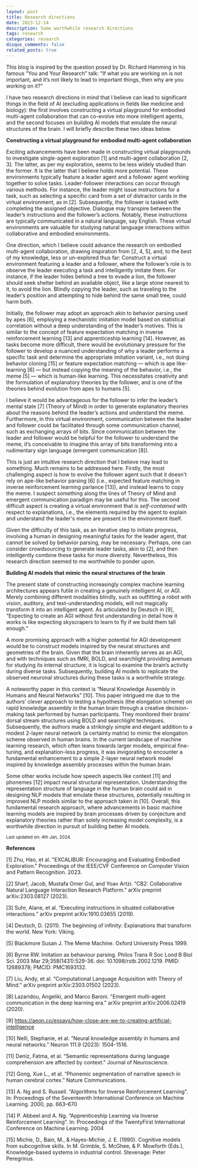 ```yaml
---
layout: post
title: Research directions
date: 2023-12-14
description: Some worthwhile research directions
tags: research
categories: research 
disqus_comments: false
related_posts: true
---
```


This blog is inspired by the question posed by Dr. Richard Hamming in his famous “You and Your Research” talk: “If what you are working on is not important, and it’s not likely to lead to important things, then why are you working on it?”

I have two research directions in mind that I believe can lead to significant things in the field of AI (excluding applications in fields like medicine and biology): the first involves constructing a virtual playground for embodied multi-agent collaboration that can co-evolve into more intelligent agents, and the second focuses on building AI models that emulate the neural structures of the brain. I will briefly describe these two ideas below.

**Constructing a virtual playground for embodied multi-agent collaboration** 

Exciting advancements have been made in constructing virtual playgrounds to investigate single-agent exploration [1] and multi-agent collaboration [2, 3]. The latter, as per my exploration, seems to be less widely studied than the former. It is the latter that I believe holds more potential. These environments typically feature a leader agent and a follower agent working together to solve tasks. Leader-follower interactions can occur through various methods. For instance, the leader might issue instructions for a task, such as selecting a specific card from a set of distractor cards in the virtual environment, as in [2]. Subsequently, the follower is tasked with completing the assigned objective. Dialogue may transpire between the leader’s instructions and the follower’s actions. Notably, these instructions are typically communicated in a natural language, say English. These virtual environments are valuable for studying natural language interactions within collaborative and embodied environments.

One direction, which I believe could advance the research on embodied multi-agent collaboration, drawing inspiration from [2, 4, 5], and, to the best of my knowledge, less or un-explored thus far: Construct a virtual environment featuring a leader and a follower, where the follower’s role is to observe the leader executing a task and intelligently imitate them. For instance, if the leader hides behind a tree to evade a lion, the follower should seek shelter behind an available object, like a large stone nearest to it, to avoid the lion. Blindly copying the leader, such as traveling to the leader’s position and attempting to hide behind the same small tree, could harm both.

Initially, the follower may adopt an approach akin to behavior parsing used by apes [6], employing a mechanistic imitation model based on statistical correlation without a deep understanding of the leader’s motives. This is similar to the concept of feature expectation matching in inverse reinforcement learning [13] and apprenticeship learning [14]. However, as tasks become more difficult, there would be evolutionary pressure for the follower to develop a nuanced understanding of why a leader performs a specific task and determine the appropriate imitation variant, i.e., not doing behavior cloning [15] or feature expectation matching ― which is ape like-learning [6] ― but instead copying the meaning of the behavior, i.e., the meme [5] ― which is human-like learning. This necessitates creativity and the formulation of explanatory theories by the follower, and is one of the theories behind evolution from apes to humans [5].

I believe it would be advantageous for the follower to infer the leader’s mental state [7] (Theory of Mind) in order to generate explanatory theories about the reasons behind the leader’s actions and understand the meme. Furthermore, in this virtual environment, communication between the leader and follower could be facilitated through some communication channel, such as exchanging arrays of bits. Since communication between the leader and follower would be helpful for the follower to understand the meme, it’s conceivable to imagine this array of bits transforming into a rudimentary sign language (emergent communication [8]).

This is just an intuitive research direction that I believe may lead to something. Much remains to be addressed here. Firstly, the most challenging aspect is how to evolve the follower agent such that it doesn't rely on ape-like behavior parsing [6] (i.e., expected feature matching in inverse reinforcement learning parlance [13]), and instead learns to copy the meme. I suspect something along the lines of Theory of Mind and emergent communication paradigm may be useful for this. The second difficult aspect is creating a virtual environment that is <i>self-contained</i> with respect to explanations, i.e., the elements required by the agent to explain and understand the leader's meme are present in the environment itself. 

Given the difficulty of this task, as an iterative step to initiate progress, involving a human in designing meaningful tasks for the leader agent, that cannot be solved by behavior parsing, may be necessary. Perhaps, one can consider crowdsourcing to generate leader tasks, akin to [2], and then intelligently combine these tasks for more diversity. Nevertheless, this research direction seemed to me worthwhile to ponder upon.

**Building AI models that mimic the neural structures of the brain**

The present state of constructing increasingly complex machine learning architectures appears futile in creating a genuinely intelligent AI, or AGI. Merely combining different modalities blindly, such as outfitting a robot with vision, auditory, and text-understanding models, will not magically transform it into an intelligent agent. As articulated by Deutsch in [9], “Expecting to create an AGI without first understanding in detail how it works is like expecting skyscrapers to learn to fly if we build them tall enough.”

A more promising approach with a higher potential for AGI development would be to construct models inspired by the neural structures and geometries of the brain. Given that the brain inherently serves as an AGI, and with techniques such as fMRI, BOLD, and searchlight providing avenues for studying its internal structure, it is logical to examine the brain’s activity during diverse tasks. Subsequently, building AI models to replicate the observed neuronal structures during these tasks is a worthwhile strategy.

A noteworthy paper in this context is “Neural Knowledge Assembly in Humans and Neural Networks” [10]. This paper intrigued me due to the authors’ clever approach to testing a hypothesis (the elongation scheme) on rapid knowledge assembly in the human brain through a creative decision-making task performed by human participants. They monitored their brains’ dorsal stream structures using BOLD and searchlight techniques. Subsequently, the authors made a strikingly simple and elegant addition to a modest 2-layer neural network (a certainty matrix) to mimic the elongation scheme observed in human brains. In the current landscape of machine learning research, which often leans towards larger models, empirical fine-tuning, and explanation-less progress, it was invigorating to encounter a fundamental enhancement to a simple 2-layer neural network model inspired by knowledge assembly processes within the human brain.

Some other works include how speech aspects like context [11] and phonemes [12] impact neural structural representation. Understanding the representation structure of language in the human brain could aid in designing NLP models that emulate these structures, potentially resulting in improved NLP models similar to the approach taken in [10]. Overall, this fundamental research approach, where advancements in basic machine learning models are inspired by brain processes driven by conjecture and explanatory theories rather than solely increasing model complexity, is a worthwhile direction in pursuit of building better AI models.

<small>Last updated on: 4th Jan, 2024.</small>

**References**

[1] Zhu, Hao, et al. "EXCALIBUR: Encouraging and Evaluating Embodied Exploration." Proceedings of the IEEE/CVF Conference on Computer Vision and Pattern Recognition. 2023.

[2] Sharf, Jacob, Mustafa Omer Gul, and Yoav Artzi. “CB2: Collaborative Natural Language Interaction Research Platform.” arXiv preprint arXiv:2303.08127 (2023).

[3] Suhr, Alane, et al. “Executing instructions in situated collaborative interactions.” arXiv preprint arXiv:1910.03655 (2019).

[4] Deutsch, D. (2011). The beginning of infinity: Explanations that transform the world. New York: Viking.

[5] Blackmore Susan J. The Meme Machine. Oxford University Press 1999.

[6] Byrne RW. Imitation as behaviour parsing. Philos Trans R Soc Lond B Biol Sci. 2003 Mar 29;358(1431):529-36. doi: 10.1098/rstb.2002.1219. PMID: 12689378; PMCID: PMC1693132.

[7] Liu, Andy, et al. “Computational Language Acquisition with Theory of Mind.” arXiv preprint arXiv:2303.01502 (2023).

[8] Lazaridou, Angeliki, and Marco Baroni. "Emergent multi-agent communication in the deep learning era." arXiv preprint arXiv:2006.02419 (2020).

[9] https://aeon.co/essays/how-close-are-we-to-creating-artificial-intelligence

[10] Nelli, Stephanie, et al. “Neural knowledge assembly in humans and neural networks.” Neuron 111.9 (2023): 1504-1516.

[11] Deniz, Fatma, et al. “Semantic representations during language comprehension are affected by context.” Journal of Neuroscience.

[12] Gong, Xue L., et al. “Phonemic segmentation of narrative speech in human cerebral cortex.” Nature Communications.

[13] A. Ng and S. Russell. “Algorithms for Inverse Reinforcement Learning”. In: Proceedings of the Seventeenth International Conference on Machine Learning. 2000, pp. 663–670

[14] P. Abbeel and A. Ng. “Apprenticeship Learning via Inverse Reinforcement Learning”. In: Proceedings of the TwentyFirst International Conference on Machine Learning. 2004

[15] Michie, D., Bain, M., & Hayes-Michie, J. E. (1990). Cognitive models from subcognitive skills. In M. Grimble, S. McGhee, & P. Mowforth (Eds.), Knowledge-based systems in industrial control. Stevenage: Peter Peregrinus.